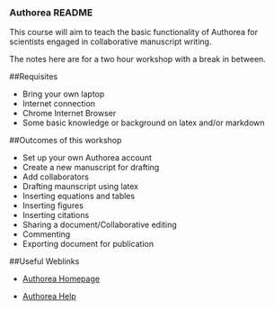 ### Authorea README

This course will aim to teach the basic functionality of Authorea for scientists engaged in collaborative
manuscript writing. 

The notes here are for a two hour workshop with a break in between.

##Requisites

+ Bring your own laptop
+ Internet connection
+ Chrome Internet Browser
+ Some basic knowledge or background on latex and/or markdown

##Outcomes of this workshop

+ Set up your own Authorea account
+ Create a new manuscript for drafting
+ Add collaborators
+ Drafting maunscript using latex
+ Inserting equations and tables
+ Inserting figures
+ Inserting citations
+ Sharing a document/Collaborative editing
+ Commenting
+ Exporting document for publication 

##Useful Weblinks

+ [Authorea Homepage](https://authorea.com/)

+ [Authorea Help](https://authorea.com/help)
